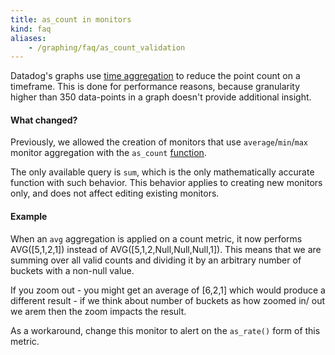 ```yaml
---
title: as_count in monitors
kind: faq
aliases:
    - /graphing/faq/as_count_validation
---
```


Datadog's graphs use [time aggregation][1] to reduce the point count on a timeframe. This is done for performance reasons, because granularity higher than 350 data-points in a graph doesn't provide additional insight.

#### What changed?
Previously, we allowed the creation of monitors that use `average`/`min`/`max` monitor aggregation with the `as_count` [function][2].

The only available query is `sum`, which is the only mathematically accurate function with such behavior. This behavior applies to creating new monitors only, and does not affect editing existing monitors.

#### Example

When an `avg` aggregation is applied on a count metric, it now performs AVG([5,1,2,1]) instead of AVG([5,1,2,Null,Null,Null,1]). This means that we are summing over all valid counts and dividing it by an arbitrary number of buckets with a non-null value.

If you zoom out - you might get an average of [6,2,1] which would produce a different result - if we think about number of buckets as how zoomed in/ out we arem then the zoom impacts the result.

As a workaround, change this monitor to alert on the `as_rate()` form of this metric.

[1]: /graphing/faq/what-is-the-granularity-of-my-graphs-am-i-seeing-raw-data-or-aggregates-on-my-graph
[2]: /graphing/miscellaneous/functions
